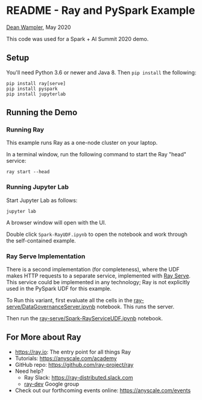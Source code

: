 # README - Ray and PySpark Example

[Dean Wampler](mailto:dean@anyscale.com), May 2020

This code was used for a Spark + AI Summit 2020 demo.

## Setup

You'll need Python 3.6 or newer and Java 8. Then `pip install` the following:

```
pip install ray[serve]
pip install pyspark
pip install jupyterlab
```

## Running the Demo

### Running Ray

This example runs Ray as a one-node cluster on your laptop.

In a terminal window, run the following command to start the Ray "head" service:

```shell
ray start --head
```

### Running Jupyter Lab

Start Jupyter Lab as follows:

```shell
jupyter lab
```

A browser window will open with the UI.

Double click `Spark-RayUDF.ipynb` to open the notebook and work through the self-contained example.

### Ray Serve Implementation

There is a second implementation (for completeness), where the UDF makes HTTP requests to a separate service, implemented with [Ray Serve](https://docs.ray.io/en/master/rayserve/overview.html). This service could be implemented in any technology; Ray is not explicitly used in the PySpark UDF for this example.

To Run this variant, first evaluate all the cells in the [ray-serve/DataGovernanceServer.ipynb](ray-serve/DataGovernanceServer.ipynb) notebook. This runs the server.

Then run the [ray-serve/Spark-RayServiceUDF.ipynb](ray-serve/Spark-RayServiceUDF.ipynb) notebook.


## For More about Ray

* https://ray.io: The entry point for all things Ray
* Tutorials: https://anyscale.com/academy
* GitHub repo: https://github.com/ray-project/ray
* Need help?
    * Ray Slack: https://ray-distributed.slack.com
    * [ray-dev](https://groups.google.com/forum/?nomobile=true#!forum/ray-dev) Google group
* Check out our forthcoming events online: https://anyscale.com/events
